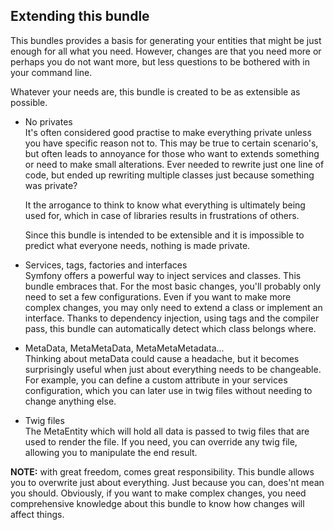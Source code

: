 Extending this bundle
----

This bundles provides a basis for generating your entities that might be just enough for all what
you need. 
However, changes are that you need more or perhaps you do not want more, but less questions to
be bothered with in your command line. 

Whatever your needs are, this bundle is created to be as extensible as possible. 

* No privates  
    It's often considered good practise to make everything private unless you have specific reason not
    to. This may be true to certain scenario's, but often leads to annoyance for those who want to
    extends something or need to make small alterations. Ever needed to rewrite just one line of code, but
    ended up rewriting multiple classes just because something was private?
   
    It the arrogance to think to know what everything is ultimately being used for,
    which in case of libraries results in frustrations of others.
     
    Since this bundle is intended to be extensible and it is impossible to predict what everyone
    needs, nothing is made private.
     
* Services, tags, factories and interfaces  
Symfony offers a powerful way to inject services and classes. This bundle embraces that.
For the most basic changes, you'll probably only need to set a few configurations. Even
if you want to make more complex changes, you may only need to extend a class or implement an
interface. Thanks to dependency injection, using tags and the compiler pass, this bundle
can automatically detect which class belongs where. 

* MetaData, MetaMetaData, MetaMetaMetadata...   
Thinking about metaData could cause a headache, but it becomes surprisingly useful when just
about everything needs to be changeable. For example, you can define a custom attribute in your
services configuration, which you can later use in twig files without needing to change
anything else.

* Twig files  
The MetaEntity which will hold all data is passed to twig files that are used to render
the file. If you need, you can override any twig file, allowing you to manipulate the end result.

**NOTE:** with great freedom, comes great responsibility. This bundle allows you to overwrite
just about everything. Just because you can, does'nt mean you should. 
Obviously, if you want to make complex changes, you need comprehensive knowledge about this
bundle to know how changes will affect things.